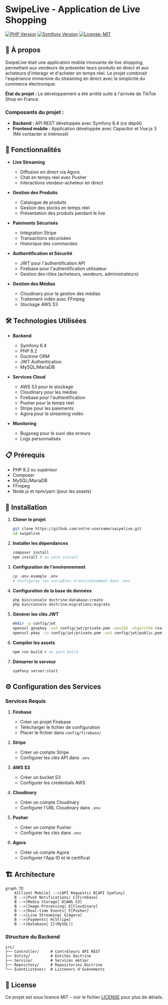# SwipeLive - Application de Live Shopping

[![PHP Version](https://img.shields.io/badge/PHP-8.2-777BB4.svg?style=flat&logo=php)](https://php.net)
[![Symfony Version](https://img.shields.io/badge/Symfony-6.4-000000.svg?style=flat&logo=symfony)](https://symfony.com)
[![License: MIT](https://img.shields.io/badge/License-MIT-yellow.svg)](https://opensource.org/licenses/MIT)

## 📱 À propos

SwipeLive était une application mobile innovante de live shopping, permettant aux vendeurs de présenter leurs produits en direct et aux acheteurs d'interagir et d'acheter en temps réel. Le projet combinait l'expérience immersive du streaming en direct avec la simplicité du commerce électronique.

**État du projet :** Le développement a été arrêté suite à l'arrivée de TikTok Shop en France.

### Composants du projet :
- **Backend :** API REST développée avec Symfony 6.4 (ce dépôt)
- **Frontend mobile :** Application développée avec Capacitor et Vue.js 3 (Me contacter si intéressé)

## 🚀 Fonctionnalités

- **Live Streaming**
  - Diffusion en direct via Agora
  - Chat en temps réel avec Pusher
  - Interactions vendeur-acheteur en direct

- **Gestion des Produits**
  - Catalogue de produits
  - Gestion des stocks en temps réel
  - Présentation des produits pendant le live

- **Paiements Sécurisés**
  - Intégration Stripe
  - Transactions sécurisées
  - Historique des commandes

- **Authentification et Sécurité**
  - JWT pour l'authentification API
  - Firebase pour l'authentification utilisateur
  - Gestion des rôles (acheteurs, vendeurs, administrateurs)

- **Gestion des Médias**
  - Cloudinary pour la gestion des médias
  - Traitement vidéo avec FFmpeg
  - Stockage AWS S3

## 🛠 Technologies Utilisées

- **Backend**
  - Symfony 6.4
  - PHP 8.2
  - Doctrine ORM
  - JWT Authentication
  - MySQL/MariaDB

- **Services Cloud**
  - AWS S3 pour le stockage
  - Cloudinary pour les médias
  - Firebase pour l'authentification
  - Pusher pour le temps réel
  - Stripe pour les paiements
  - Agora pour le streaming vidéo

- **Monitoring**
  - Bugsnag pour le suivi des erreurs
  - Logs personnalisés

## 📋 Prérequis

- PHP 8.2 ou supérieur
- Composer
- MySQL/MariaDB
- FFmpeg
- Node.js et npm/yarn (pour les assets)

## 🚀 Installation

1. **Cloner le projet**
   ```bash
   git clone https://github.com/votre-username/swipelive.git
   cd swipelive
   ```

2. **Installer les dépendances**
   ```bash
   composer install
   npm install # ou yarn install
   ```

3. **Configuration de l'environnement**
   ```bash
   cp .env.example .env
   # Configurez les variables d'environnement dans .env
   ```

4. **Configuration de la base de données**
   ```bash
   php bin/console doctrine:database:create
   php bin/console doctrine:migrations:migrate
   ```

5. **Générer les clés JWT**
   ```bash
   mkdir -p config/jwt
   openssl genpkey -out config/jwt/private.pem -aes256 -algorithm rsa -pkeyopt rsa_keygen_bits:4096
   openssl pkey -in config/jwt/private.pem -out config/jwt/public.pem -pubout
   ```

6. **Compiler les assets**
   ```bash
   npm run build # ou yarn build
   ```

7. **Démarrer le serveur**
   ```bash
   symfony server:start
   ```

## ⚙️ Configuration des Services

### Services Requis

1. **Firebase**
   - Créer un projet Firebase
   - Télécharger le fichier de configuration
   - Placer le fichier dans `config/firebase/`

2. **Stripe**
   - Créer un compte Stripe
   - Configurer les clés API dans `.env`

3. **AWS S3**
   - Créer un bucket S3
   - Configurer les credentials AWS

4. **Cloudinary**
   - Créer un compte Cloudinary
   - Configurer l'URL Cloudinary dans `.env`

5. **Pusher**
   - Créer un compte Pusher
   - Configurer les clés dans `.env`

6. **Agora**
   - Créer un compte Agora
   - Configurer l'App ID et le certificat

## 🏗 Architecture

```mermaid
graph TD
    A[Client Mobile] -->|API Requests| B[API Symfony]
    B -->|Push Notifications| C[Firebase]
    B -->|Media Storage| D[AWS S3]
    B -->|Image Processing| E[Cloudinary]
    B -->|Real-time Events| F[Pusher]
    B -->|Live Streaming| G[Agora]
    B -->|Payments| H[Stripe]
    B -->|Database| I[(MySQL)]
```

### Structure du Backend
```
src/
├── Controller/     # Contrôleurs API REST
├── Entity/         # Entités Doctrine
├── Service/        # Services métier
├── Repository/     # Repositories Doctrine
└── EventListener/  # Listeners d'événements
```


## 📝 License

Ce projet est sous licence MIT - voir le fichier [LICENSE](LICENSE) pour plus de détails.


